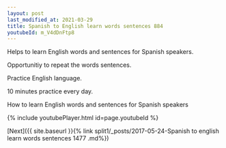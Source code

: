 ```yaml
---
layout: post
last_modified_at: 2021-03-29
title: Spanish to English learn words sentences 884 
youtubeId: m_V4dDnFtp8
---
```

 
 
Helps to learn English words and sentences for Spanish speakers.

Opportunitiy to repeat the words sentences. 

Practice English language. 
 
10 minutes practice every day. 
 
How to learn English words and sentences for Spanish speakers 
 
{% include youtubePlayer.html id=page.youtubeId %}
 
 
[Next]({{ site.baseurl }}{% link  split1/_posts/2017-05-24-Spanish to english learn words sentences 1477 .md%})
 
